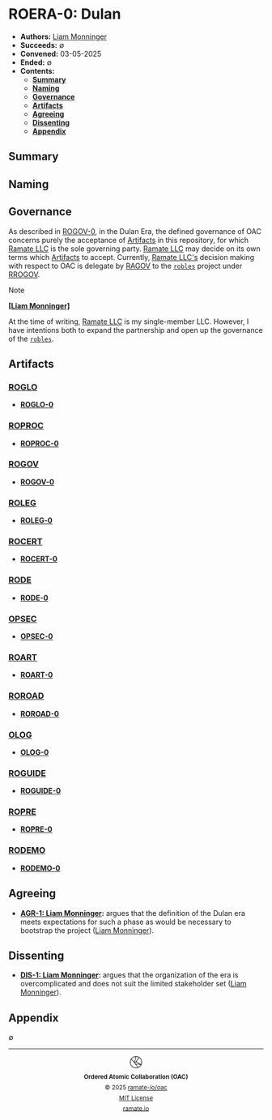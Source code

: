 # ROERA-0: Dulan
- **Authors:** [Liam Monninger](mailto:liam@ramate.io)
- **Succeeds:** $\emptyset$
- **Convened:** 03-05-2025
- **Ended:** $\emptyset$
- **Contents:**
  - **[Summary](#summary)**
  - **[Naming](#naming)**
  - **[Governance](#governance)**
  - **[Artifacts](#artifacts)**
  - **[Agreeing](#agreeing)**
  - **[Dissenting](#dissenting)**
  - **[Appendix](#appendix)**

## Summary

## Naming

## Governance
As described in [ROGOV-0](../../rogov/roera-000-000-000-dulan/rogov-000-000-000/README.md), in the Dulan Era, the defined governance of OAC concerns purely the acceptance of [Artifacts](../../roglo/roera-000-000-000-dulan/roglo-000-000-000-artifact/README.md) in this repository, for which [Ramate LLC](https://www.ramate.io) is the sole governing party. [Ramate LLC](https://www.ramate.io) may decide on its own terms which [Artifacts](../../roglo/roera-000-000-000-dulan/roglo-000-000-000-artifact/README.md) to accept. Currently, [Ramate LLC's](https://www.ramate.io) decision making with respect to OAC is delegate by [RAGOV](https://github.com/ramate-io/ramate/tree/main/ragov) to the [`robles`](https://github.com/ramate-io/robles) project under [RROGOV](https://github.com/ramate-io/robles/tree/main/rrogov).

> [!NOTE]
>
> **[[Liam Monninger]](mailto:liam@ramate.io)**
>
> At the time of writing, [Ramate LLC](https://www.ramate.io) is my single-member LLC. However, I have intentions both to expand the partnership and open up the governance of the [`robles`](https://github.com/ramate-io/robles).

## Artifacts

### [ROGLO](../../roglo/roera-000-000-000-dulan/README.md)
- **[ROGLO-0](../../roglo/roera-000-000-000-dulan/roglo-000-000-000/README.md)**

### [ROPROC](../../roproc/roera-000-000-000-dulan/README.md)
- **[ROPROC-0](../../roproc/roera-000-000-000-dulan/roproc-000-000-000/README.md)**

### [ROGOV](../../rogov/roera-000-000-000-dulan/README.md)
- **[ROGOV-0](../../rogov/roera-000-000-000-dulan/rogov-000-000-000/README.md)**

### [ROLEG](../../roleg/roera-000-000-000-dulan/README.md)
- **[ROLEG-0](../../roleg/roera-000-000-000-dulan/roleg-000-000-000/README.md)**

### [ROCERT](../../rocert/roera-000-000-000-dulan/README.md)
- **[ROCERT-0](../../rocert/roera-000-000-000-dulan/rocert-000-000-000/README.md)**

### [RODE](../../rode/roera-000-000-000-dulan/README.md)
- **[RODE-0](../../rode/roera-000-000-000-dulan/rode-000-000-000/README.md)**

### [OPSEC](../../rospec/roera-000-000-000-dulan/README.md)
- **[OPSEC-0](../../rospec/roera-000-000-000-dulan/rospec-000-000-000/README.md)**

### [ROART](../../roart/roera-000-000-000-dulan/README.md)
- **[ROART-0](../../roart/roera-000-000-000-dulan/roart-000-000-000/README.md)**

### [ROROAD](../../roroad/roera-000-000-000-dulan/README.md)
- **[ROROAD-0](../../roroad/roera-000-000-000-dulan/roroad-000-000-000/README.md)**

### [OLOG](../../rolog/roera-000-000-000-dulan/README.md)
- **[OLOG-0](../../rolog/roera-000-000-000-dulan/rolog-000-000-000/README.md)**

### [ROGUIDE](../../roguide/roera-000-000-000-dulan/README.md)
- **[ROGUIDE-0](../../roguide/roera-000-000-000-dulan/roguide-000-000-000/README.md)**

### [ROPRE](../../ropre/roera-000-000-000-dulan/README.md)
- **[ROPRE-0](../../ropre/roera-000-000-000-dulan/ropre-000-000-000/README.md)**

### [RODEMO](../../rodemo/roera-000-000-000-dulan/README.md)
- **[RODEMO-0](../../rodemo/roera-000-000-000-dulan/rodemo-000-000-000/README.md)**

## Agreeing
- **[AGR-1: Liam Monninger](./agreeing/agr-001-liam-monninger/README.md):** argues that the definition of the Dulan era meets expectations for such a phase as would be necessary to bootstrap the project ([Liam Monninger](mailto:liam@ramate.io)).

## Dissenting
- **[DIS-1: Liam Monninger](./dissenting/dis-001-liam-monninger/README.md):** argues that the organization of the era is overcomplicated and does not suit the limited stakeholder set ([Liam Monninger](mailto:liam@ramate.io)).

## Appendix
$\emptyset$

<!--OAC FOOTER: DO NOT REMOVE THIS LINE-->
---

<div align="center">
  <a href="https://github.com/ramate-io/oac">
    <picture>
      <source srcset="/assets/oac-inverted-transparent.png" media="(prefers-color-scheme: dark)">
      <img height="24" src="/assets/oac-transparent.png" alt="OAC"/>
    </picture>
  </a>
  <br/>
  <sub>
    <b>Ordered Atomic Collaboration (OAC)</b>
    <br/>
    &copy; 2025 <a href="https://github.com/ramate-io/oac">ramate-io/oac</a>
    <br/>
    <a href="https://github.com/ramate-io/oac/blob/main/LICENSE">MIT License</a>
    <br/>
    <a href="https://www.ramate.io">ramate.io</a>
  </sub>
</div>
